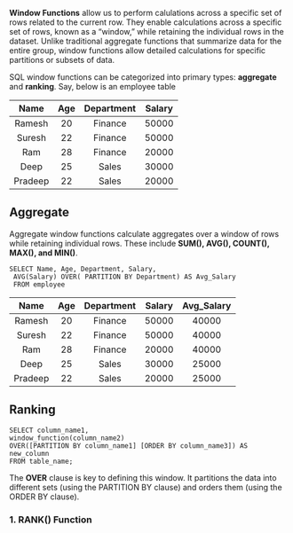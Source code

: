 **Window Functions** allow us to perform calulations across a specific set of rows related to the current row. They enable calculations across a specific set of rows, 
known as a “window,” while retaining the individual rows in the dataset. Unlike traditional aggregate functions that summarize data for the entire group, 
window functions allow detailed calculations for specific partitions or subsets of data.

SQL window functions can be categorized into primary types: **aggregate** and **ranking**.
Say, below is an employee table

| Name        | Age         | Department    | Salary|
| :----:      |    :----:   |     :----:    | :----:|
| Ramesh      | 20          | Finance       | 50000
| Suresh      | 22          | Finance       | 50000
| Ram         | 28          | Finance       | 20000
| Deep        | 25          | Sales         | 30000
| Pradeep     | 22          | Sales         | 20000

## Aggregate
Aggregate window functions calculate aggregates over a window of rows while retaining individual rows. These include **SUM(), AVG(), COUNT(), MAX(), and MIN()**.
```
SELECT Name, Age, Department, Salary, 
 AVG(Salary) OVER( PARTITION BY Department) AS Avg_Salary
 FROM employee
```
| Name        | Age         | Department    | Salary | Avg_Salary|
| :----:      |    :----:   |     :----:    | :----: | :----:|
| Ramesh      | 20          | Finance       | 50000  |  40000
| Suresh      | 22          | Finance       | 50000  |  40000
| Ram         | 28          | Finance       | 20000  |  40000
| Deep        | 25          | Sales         | 30000  |  25000
| Pradeep     | 22          | Sales         | 20000  |  25000

## Ranking
```
SELECT column_name1,
window_function(column_name2)
OVER([PARTITION BY column_name1] [ORDER BY column_name3]) AS new_column
FROM table_name;
```
The **OVER** clause is key to defining this window. It partitions the data into different sets (using the PARTITION BY clause) 
and orders them (using the ORDER BY clause).
### 1. RANK() Function

